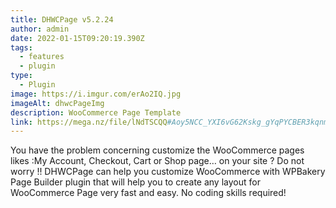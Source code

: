 ```yaml
---
title: DHWCPage v5.2.24
author: admin
date: 2022-01-15T09:20:19.390Z
tags:
  - features
  - plugin
type:
  - Plugin
image: https://i.imgur.com/erAo2IQ.jpg
imageAlt: dhwcPageImg
description: WooCommerce Page Template
link: https://mega.nz/file/lNdTSCQQ#Aoy5NCC_YXI6vG62Kskg_gYqPYCBER3kqnm-aEvR00Y
---
```

<!--StartFragment-->

You have the problem concerning customize the WooCommerce pages likes :My Account, Checkout, Cart or Shop page… on your site ? Do not worry !! DHWCPage can help you customize WooCommerce with WPBakery Page Builder plugin that will help you to create any layout for WooCommerce Page very fast and easy. No coding skills required!

<!--EndFragment-->